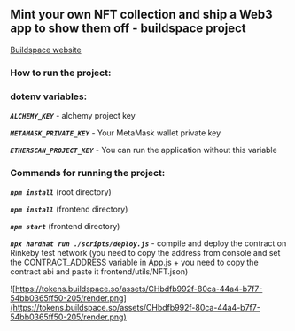 
## **Mint your own NFT collection and ship a Web3 app to show them off - buildspace project**
[Buildspace website](https://buildspace.so/)

### How to run the project:

### dotenv variables:

***`ALCHEMY_KEY`*** - alchemy project key

***`METAMASK_PRIVATE_KEY`*** - Your MetaMask wallet private key

***`ETHERSCAN_PROJECT_KEY`*** - You can run the application without this variable

### Commands for running the project:

***`npm install`*** (root directory)

***`npm install`*** (frontend directory)

***`npm start`*** (frontend directory)

***`npx hardhat run ./scripts/deploy.js`***  - compile and deploy the contract on Rinkeby test network (you need to copy the address from console and set the CONTRACT_ADDRESS variable in App.js + you need to copy the contract abi and paste it frontend/utils/NFT.json)

![https://tokens.buildspace.so/assets/CHbdfb992f-80ca-44a4-b7f7-54bb0365ff50-205/render.png](https://tokens.buildspace.so/assets/CHbdfb992f-80ca-44a4-b7f7-54bb0365ff50-205/render.png)
